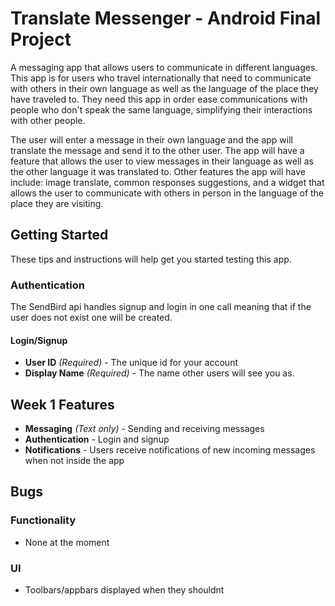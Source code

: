 # Translate Messenger - Android Final Project
  A messaging app that allows users to communicate in different languages. This app is for users who travel internationally that need to communicate with others in their own language as well as the language of the place they have traveled to. They need this app in order ease communications with people who don't speak the same language, simplifying their interactions with other people. 
  
  The user will enter a message in their own language and the app will translate the message and send it to the other user. The app will have a feature that allows the user to view messages in their language as well as the other language it was translated to. Other features the app will have include: image translate, common responses suggestions, and a widget that allows the user to communicate with others in person in the language of the place they are visiting.

## Getting Started
These tips and instructions will help get you started testing this app.

### Authentication
The SendBird api handles signup and login in one call meaning that if the user does not exist one will be created.

#### Login/Signup
* **User ID** *(Required)* - The unique id for your account
* **Display Name** *(Required)* - The name other users will see you as.

## Week 1 Features
* **Messaging** *(Text only)* - Sending and receiving messages
* **Authentication** - Login and signup
* **Notifications** - Users receive notifications of new incoming messages when not inside the app

## Bugs

### Functionality
* None at the moment

### UI
* Toolbars/appbars displayed when they shouldnt 


